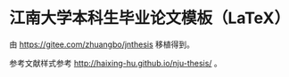 # 江南大学本科生毕业论文模板（LaTeX）

由 https://gitee.com/zhuangbo/jnthesis 移植得到。

参考文献样式参考 http://haixing-hu.github.io/nju-thesis/ 。